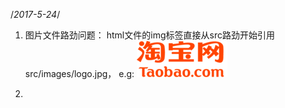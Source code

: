 /*2017-5-24*/
1. 图片文件路劲问题：
html文件的img标签直接从src路劲开始引用 src/images/logo.jpg，
    e.g: <code><img src="src/images/logo.jpg" alt=""/></code>
        

2. 